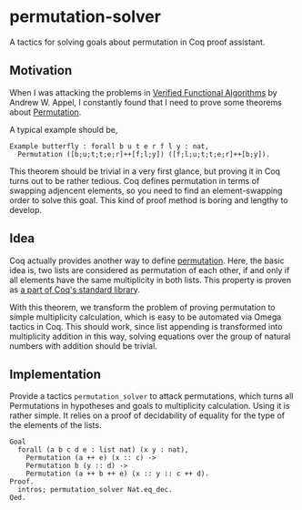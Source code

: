 # permutation-solver

A tactics for solving goals about permutation in Coq proof assistant.

## Motivation

When I was attacking the problems in [Verified Functional Algorithms](https://softwarefoundations.cis.upenn.edu/vfa-current/index.html)
by Andrew W. Appel, I constantly found that I need to prove some theorems
about [Permutation](https://coq.inria.fr/distrib/current/stdlib/Coq.Sorting.Permutation.html).

A typical example should be,

```coq
Example butterfly : forall b u t e r f l y : nat,
  Permutation ([b;u;t;t;e;r]++[f;l;y]) ([f;l;u;t;t;e;r]++[b;y]).
```

This theorem should be trivial in a very first glance, but proving it in Coq
turns out to be rather tedious. Coq defines permutation in terms of swapping
adjencent elements, so you need to find an element-swapping order to solve this
goal. This kind of proof method is boring and lengthy to develop.

## Idea

Coq actually provides another way to define [permutation](https://coq.inria.fr/distrib/current/stdlib/Coq.Sorting.PermutSetoid.html#permutation).
Here, the basic idea is, two lists are considered as permutation of each other,
if and only if all elements have the same multiplicity in both lists. This
property is proven as [a part of Coq's standard library](https://github.com/coq/coq/blob/307f08d2ad2aca5d48441394342af4615810d0c7/theories/Sorting/PermutEq.v#L123).

With this theorem, we transform the problem of proving permutation to simple
multiplicity calculation, which is easy to be automated via Omega tactics in
Coq. This should work, since list appending is transformed into multiplicity
addition in this way, solving equations over the group of natural numbers
with addition should be trivial.

## Implementation

Provide a tactics `permutation_solver` to attack permutations, which turns
all Permutations in hypotheses and goals to multiplicity calculation.
Using it is rather simple.
It relies on a proof of decidability of equality for the type of the elements
of the lists.

```coq
Goal
  forall (a b c d e : list nat) (x y : nat),
    Permutation (a ++ e) (x :: c) ->
    Permutation b (y :: d) ->
    Permutation (a ++ b ++ e) (x :: y :: c ++ d).
Proof.
  intros; permutation_solver Nat.eq_dec.
Qed.
```
